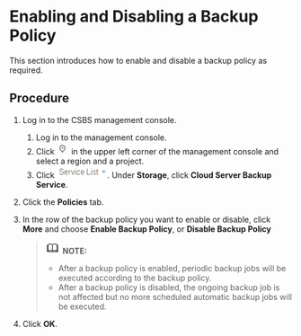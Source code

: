 # Enabling and Disabling a Backup Policy<a name="EN-US_TOPIC_0056584603"></a>

This section introduces how to enable and disable a backup policy as required.

## Procedure<a name="section4675155611349"></a>

1.  Log in to the CSBS management console.
    1.  Log in to the management console.
    2.  Click  ![](figures/icon-region.png)  in the upper left corner of the management console and select a region and a project.
    3.  Click  ![](figures/icon-servicelist.png). Under  **Storage**, click  **Cloud Server Backup Service**.

2.  Click the  **Policies**  tab.
3.  In the row of the backup policy you want to enable or disable, click  **More**  and choose  **Enable Backup Policy**, or  **Disable Backup Policy**

    >![](public_sys-resources/icon-note.gif) **NOTE:**   
    >-   After a backup policy is enabled, periodic backup jobs will be executed according to the backup policy.  
    >-   After a backup policy is disabled, the ongoing backup job is not affected but no more scheduled automatic backup jobs will be executed.  

4.  Click  **OK**.

